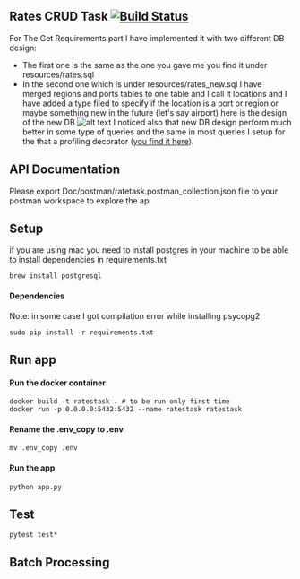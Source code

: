 ## Rates CRUD Task  [![Build Status](https://travis-ci.org/proserve/ratetask.svg?branch=master)](https://travis-ci.org/proserve/ratetask)

For The Get Requirements part I have implemented it with two different DB design:
- The first one is the same as the one you gave me  you find it under resources/rates.sql
- In the second one which is under resources/rates_new.sql I have merged regions and ports tables
to one table and I call it locations and I have added a type filed to specify if the location is 
a port or region or maybe something new in the future (let's say airport) here is the design of the new DB
![alt text](https://00e9e64bac96a3bcdf69a3a01b426ea97bf1314ce18716cc7e-apidata.googleusercontent.com/download/storage/v1/b/staging.menadx-storybook.appspot.com/o/rates.png?qk=AD5uMEuGyi-JuxlkcuF_2E4O0pIXjnq_IQFhfyrp6vUJF4D4L7kFhC-fp7A7kWsgPIc1ZWykyJ4pUw2HoOqABwy828czcFsQwbiWNFKwkmjpQKVM_j8ysmsUOho3km1Xb-Jyu8DDOQgrm02R1OeiuDo8y1fBRdwRAtbcWF1fvdLXosGysdJsfe_fWz_FQwCjXS7Z5PCXeTkr5PX9NadxvjivBjaZKb2GBhIuVQD1Uv-ZNJ6D1QsCbY0BdSYRkSjy1T6AqJ_rqd6lEVqf6-IA6PadFKZQOV2vBLOgEKhhWQG5Cv262gA8nfka06-yARtlC6iQoFT3hdyLUDDDmc6trHpsZ2vyPmsATHFLyVUm5G4IY1wf0fFaXxdeqiBGpSTuCyw2RGnsF9ETl6P_agPHKng6opsJJcTw4h1ikFfv1Ox_9Cu3--MF45jpn7_Cy1OzZn-2ct_bJQY3iwIjGIptWpFEbeVaf1CDiRfiWHaGRXoF6VSG3YM1LrgP8Z76LaYKlxAa20iun1ppItlDLulp8GCeCHDYDreFw0f8YVl_qutibpCtl_zcD94xdQylI8rJKfuqtrbqe9HJvINcTSsxhPOs8uWMj_tjAu5KHAVWmw7rdprAUZhdQdHNruehIt0x0ZTp4T4EcXJPxQXlQVgH7Sz9RSGYiQbBo_IzV2383HnwXNwy9IvGBU-4QBXzPY_OtvghJaYfZ_P8-kWS9zPW3mJ_LeaniZ-Krylq1ci6yHUzW1ggAWDa6-uDCkvDpzko1lKH6rqpLoSMKgyQNqGsuHAXwYkAaSbsUuCMA5vWXYmqMEKTTZcE9iY)
I noticed also that new DB design perform much better in some type of queries and the same in most queries
I setup for the that a profiling decorator ([you find it here](https://github.com/proserve/ratetask/blob/master/helpers/helpers.py#L45)).
 
## API Documentation
Please export Doc/postman/ratetask.postman_collection.json file to your postman workspace to explore the api


## Setup 

if  you are using mac you need to install postgres in your machine to be able to install dependencies in requirements.txt
```shell
brew install postgresql
```  

#### Dependencies
Note: in some case I got compilation error while installing psycopg2 
```shell
sudo pip install -r requirements.txt
```

## Run app
#### Run the docker container
```shell 
docker build -t ratestask . # to be run only first time
docker run -p 0.0.0.0:5432:5432 --name ratestask ratestask
```
#### Rename the .env_copy to .env
```shell 
mv .env_copy .env
```
#### Run the app
```shell 
python app.py
```

## Test
```shell 
pytest test*
```


## Batch Processing

